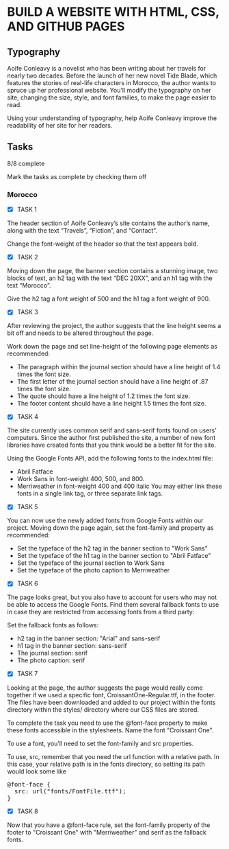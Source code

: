 # BUILD A WEBSITE WITH HTML, CSS, AND GITHUB PAGES

## Typography

Aoife Conleavy is a novelist who has been writing about her travels for nearly two decades. Before the launch of her new novel Tide Blade, which features the stories of real-life characters in Morocco, the author wants to spruce up her professional website. You’ll modify the typography on her site, changing the size, style, and font families, to make the page easier to read.

Using your understanding of typography, help Aoife Conleavy improve the readability of her site for her readers.

## Tasks
8/8 complete

Mark the tasks as complete by checking them off

### Morocco

- [x] TASK 1

The header section of Aoife Conleavy’s site contains the author’s name, along with the text “Travels”, “Fiction”, and “Contact”.

Change the font-weight of the header so that the text appears bold.

- [x] TASK 2

Moving down the page, the banner section contains a stunning image, two blocks of text, an h2 tag with the text “DEC 20XX”, and an h1 tag with the text “Morocco”.

Give the h2 tag a font weight of 500 and the h1 tag a font weight of 900.

- [x] TASK 3

After reviewing the project, the author suggests that the line height seems a bit off and needs to be altered throughout the page.

Work down the page and set line-height of the following page elements as recommended:

  - The paragraph within the journal section should have a line height of 1.4 times the font size.
  - The first letter of the journal section should have a line height of .87 times the font size.
  - The quote should have a line height of 1.2 times the font size.
  - The footer content should have a line height 1.5 times the font size.

- [x] TASK 4

The site currently uses common serif and sans-serif fonts found on users’ computers. Since the author first published the site, a number of new font libraries have created fonts that you think would be a better fit for the site.

Using the Google Fonts API, add the following fonts to the index.html file:

  - Abril Fatface
  - Work Sans in font-weight 400, 500, and 800.
  - Merriweather in font-weight 400 and 400 italic
  You may either link these fonts in a single link tag, or three separate link tags.

- [x] TASK 5

You can now use the newly added fonts from Google Fonts within our project. Moving down the page again, set the font-family and property as recommended:

  - Set the typeface of the h2 tag in the banner section to "Work Sans"
  - Set the typeface of the h1 tag in the banner section to "Abril Fatface"
  - Set the typeface of the journal section to Work Sans
  - Set the typeface of the photo caption to Merriweather

- [x] TASK 6

The page looks great, but you also have to account for users who may not be able to access the Google Fonts. Find them several fallback fonts to use in case they are restricted from accessing fonts from a third party:

Set the fallback fonts as follows:

  - h2 tag in the banner section: "Arial" and sans-serif
  - h1 tag in the banner section: sans-serif
  - The journal section: serif
  - The photo caption: serif

- [x] TASK 7

Looking at the page, the author suggests the page would really come together if we used a specific font, CroissantOne-Regular.ttf, in the footer. The files have been downloaded and added to our project within the fonts directory within the styles/ directory where our CSS files are stored.

To complete the task you need to use the @font-face property to make these fonts accessible in the stylesheets. Name the font "Croissant One".

To use a font, you’ll need to set the font-family and src properties.

To use, src, remember that you need the url function with a relative path. In this case, your relative path is in the fonts directory, so setting its path would look some like

<pre>
@font-face {
  src: url("fonts/FontFile.ttf");
}
</pre>

- [x] TASK 8

Now that you have a @font-face rule, set the font-family property of the footer to "Croissant One" with "Merriweather" and serif as the fallback fonts.
